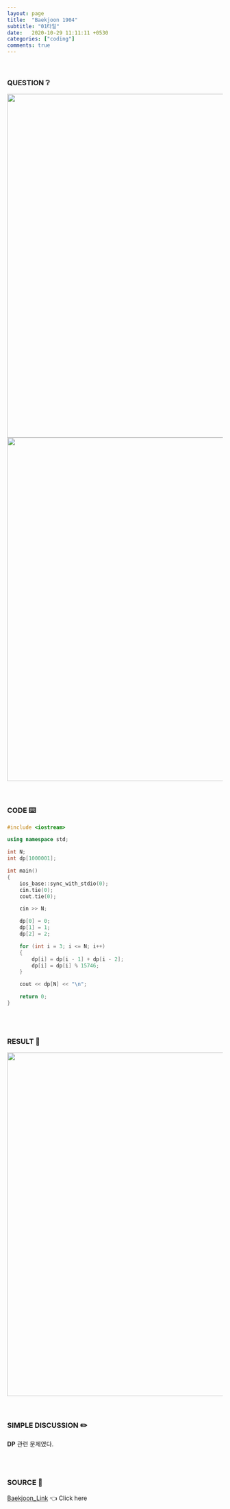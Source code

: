 ```yaml
---
layout: page
title:  "Baekjoon 1904"
subtitle: "01타일"
date:   2020-10-29 11:11:11 +0530
categories: ["coding"]
comments: true
---
```


<br>

### QUESTION ❔

<img src="{{ '/assets/baekjoon/1904.jpg' }}" style="width: 800px; height: auto; margin-left: auto; margin-right: auto; display: block;">
<img src="{{ '/assets/baekjoon/1904a.jpg' }}" style="width: 800px; height: auto; margin-left: auto; margin-right: auto; display: block;">  

<br>
<br>

### CODE ⌨️

```c++
#include <iostream>

using namespace std;

int N;
int dp[1000001];

int main()
{
	ios_base::sync_with_stdio(0);
	cin.tie(0);
	cout.tie(0);

	cin >> N;

	dp[0] = 0;
	dp[1] = 1;
	dp[2] = 2;

	for (int i = 3; i <= N; i++)
	{
		dp[i] = dp[i - 1] + dp[i - 2];
		dp[i] = dp[i] % 15746;
	}

	cout << dp[N] << "\n";

	return 0;
}
```  

<br>
<br>

### RESULT 💛

<img src="{{ '/assets/baekjoon/1904r.jpg' }}" style="width: 800px; height: auto; margin-left: auto; margin-right: auto; display: block;">  

<br>
<br>

### SIMPLE DISCUSSION ✏️

**DP** 관련 문제였다.  

<br>
<br>

### SOURCE 💎

[Baekjoon_Link][link] 👈 Click here  

<br>

<script src="https://utteranc.es/client.js"
        repo="DCherish/DCherish.github.io"
        issue-term="pathname"
        theme="boxy-light"
        crossorigin="anonymous"
        async>
</script>

[link]: https://www.acmicpc.net/problem/1904